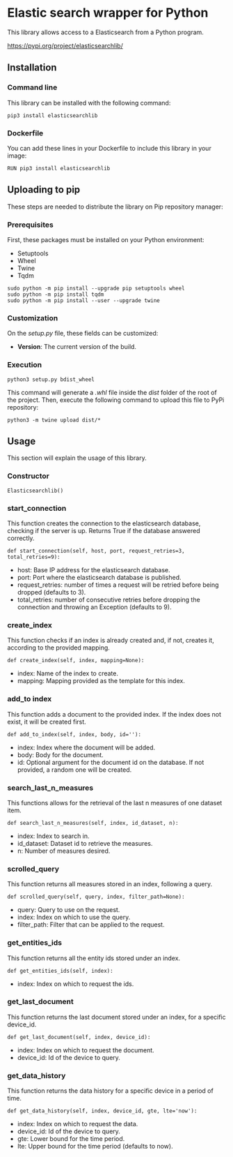 # Elastic search wrapper for Python

This library allows access to a Elasticsearch from a Python program.

https://pypi.org/project/elasticsearchlib/


## Installation

### Command line
This library can be installed with the following command:

```
pip3 install elasticsearchlib
```
### Dockerfile

You can add these lines in your Dockerfile to include this library in your image:

```
RUN pip3 install elasticsearchlib
```

## Uploading to pip

These steps are needed to distribute the library on Pip repository manager:

### Prerequisites

First, these packages must be installed on your Python environment:

* Setuptools
* Wheel
* Twine
* Tqdm

```
sudo python -m pip install --upgrade pip setuptools wheel
sudo python -m pip install tqdm
sudo python -m pip install --user --upgrade twine
```

### Customization

On the _setup.py_ file, these fields can be customized:

* **Version**: The current version of the build.

### Execution

```
python3 setup.py bdist_wheel
```
This command will generate a _.whl_ file inside the _dist_ folder of the root of the project. Then, execute the following command to upload this file to PyPi repository:

```
python3 -m twine upload dist/*
```


## Usage
This section will explain the usage of this library.

### Constructor
```
Elasticsearchlib()
``` 

### start_connection
This function creates the connection to the elasticsearch database, checking if the server is up. Returns True if the database answered correctly.
```
def start_connection(self, host, port, request_retries=3, total_retries=9):
```
- host: Base IP address for the elasticsearch database.
- port: Port where the elasticsearch database is published.
- request_retries: number of times a request will be retried before being dropped (defaults to 3).
- total_retries: number of consecutive retries before dropping the connection and throwing an Exception (defaults to 9).

### create_index
This function checks if an index is already created and, if not, creates it, according to the provided mapping.
```
def create_index(self, index, mapping=None): 
```
- index: Name of the index to create.
- mapping: Mapping provided as the template for this index.

### add_to index 
This function adds a document to the provided index. If the index does not exist, it will be created first.
```
def add_to_index(self, index, body, id=''):
```
- index: Index where the document will be added.
- body: Body for the document.
- id: Optional argument for the document id on the database. If not provided, a random one will be created.

### search_last_n_measures
This functions allows for the retrieval of the last n measures of one dataset item.
```
def search_last_n_measures(self, index, id_dataset, n):
```
- index: Index to search in.
- id_dataset: Dataset id to retrieve the measures.
- n: Number of measures desired.

### scrolled_query
This function returns all measures stored in an index, following a query.
```
def scrolled_query(self, query, index, filter_path=None):
```
- query: Query to use on the request.
- index: Index on which to use the query.
- filter_path: Filter that can be applied to the request.

### get_entities_ids
This function returns all the entity ids stored under an index.
```
def get_entities_ids(self, index):
```
- index: Index on which to request the ids.

### get_last_document
This function returns the last document stored under an index, for a specific device_id.
```
def get_last_document(self, index, device_id):
```
- index: Index on which to request the document.
- device_id: Id of the device to query.

### get_data_history
This function returns the data history for a specific device in a period of time.
```
def get_data_history(self, index, device_id, gte, lte='now'):
```
- index: Index on which to request the data.
- device_id: Id of the device to query.
- gte: Lower bound for the time period.
- lte: Upper bound for the time period (defaults to now).